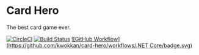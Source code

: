 # Card Hero

The best card game ever.


[![CircleCI](https://circleci.com/gh/kwokkan/card-hero.svg?style=svg)](https://circleci.com/gh/kwokkan/card-hero)
[![Build Status](https://travis-ci.com/kwokkan/card-hero.svg?branch=master)](https://travis-ci.com/kwokkan/card-hero)
[![GitHub Workflow](https://github.com/kwokkan/card-hero/workflows/.NET Core/badge.svg)](https://github.com/kwokkan/card-hero/actions?query=workflow%3A%22.NET+Core%22)
